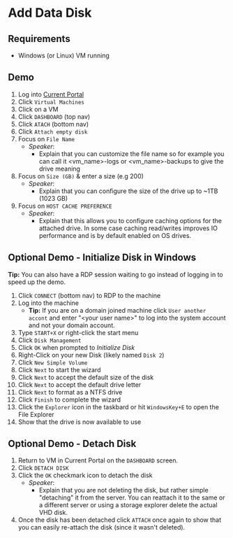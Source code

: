 # Add Data Disk

## Requirements

* Windows (or Linux) VM running

## Demo

1. Log into [Current Portal](https://manage.windowsazure.com)
1. Click `Virtual Machines`
1. Click on a VM
1. Click `DASHBOARD` (top nav)
1. Click `ATACH` (bottom nav)
1. Click `Attach empty disk`
1. Focus on `File Name`
	* *Speaker*:
		* Explain that you can customize the file name so for example you can call it <vm_name>-logs or <vm_name>-backups to give the drive meaning
1. Focus on `Size (GB)` & enter a size (e.g 200)
	* *Speaker*:
		* Explain that you can configure the size of the drive up to ~1TB (1023 GB)
1. Focus on `HOST CACHE PREFERENCE`
	* *Speaker*:
		* Explain that this allows you to configure caching options for the attached drive. In some case caching read/writes improves IO performance and is by default enabled on OS drives.

## Optional Demo - Initialize Disk in Windows

**Tip:** You can also have a RDP session waiting to go instead of logging in to speed up the demo.

1. Click `CONNECT` (bottom nav) to RDP to the machine
1. Log into the machine
	* **Tip:** If you are on a domain joined machine click `User another accont` and enter "\<your user name>" to log into the system account and not your domain account.
1. Type `START+X` or right-click the start menu
1. Click `Disk Management`
1. Click `OK` when prompted to *Initialize Disk*
1. Right-Click on your new Disk (likely named `Disk 2`)
1. Click `New Simple Volume`
1. Click `Next` to start the wizard
1. Click `Next` to accept the default size of the disk
1. Click `Next` to accept the default drive letter
1. Click `Next` to format as a NTFS drive
1. Click `Finish` to complete the wizard
1. Click the `Explorer` icon in the taskbard or hit `WindowsKey+E` to open the File Explorer
1. Show that the drive is now available to use

## Optional Demo - Detach Disk

1. Return to VM in Current Portal on the `DASHBOARD` screen.
1. Click `DETACH DISK`
1. Click the `OK` checkmark icon to detach the disk
	* *Speaker*:
		* Explain that you are not deleting the disk, but rather simple "detaching" it from the server. You can reattach it to the same or a different server or using a storage explorer delete the actual VHD disk.
1. Once the disk has been detached click `ATTACH` once again to show that you can easily re-attach the disk (since it wasn't deleted).